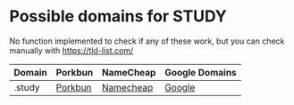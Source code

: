 # Possible domains for STUDY

No function implemented to check if any of these work, but you can check manually with https://tld-list.com/

| Domain | Porkbun | NameCheap | Google Domains |
|---|---|---|---|
| .study | [Porkbun](https://porkbun.com/checkout/search?prb=e814663da1&tlds=&idnLanguage=&search=search&q=.study) | [Namecheap](https://www.namecheap.com/domains/registration/results/?domain=.study) | [Google](https://domains.google.com/registrar/search?searchTerm=.study) |
